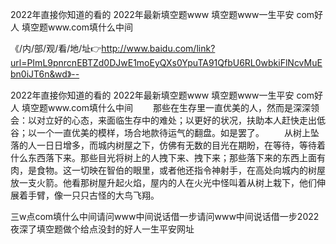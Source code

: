 2022年直接你知道的看的
2022年最新填空题www
填空题www一生平安 com好人
填空题www.com填什么中间


《/内/部/观/看/地/址👉http://www.baidu.com/link?url=PImL9pnrcnEBTZd0DJwE1moEyQXs0YpuTA91QfbU6RL0wbkiFlNcvMuEbn0iJT6n&wd》--

2022年直接你知道的看的
2022年最新填空题www
填空题www一生平安 com好人
填空题www.com填什么中间
　　那些在生存里一直优美的人，然而是深深领会：以对立好的心态，来面临生存中的难处；以更好的状况，扶助本人赶快走出低谷；以一个一直优美的模样，场合地款待运气的翻盘。如是罢了。
　　从树上坠落的人一日日增多，而城内树屋之下，仿佛有无数的目光在期盼，在等待，等待着什么东西落下来。那些目光将树上的人拽下来、拽下来；那些落下来的东西上面有肉，是食物。这一切映在智伯的眼里，或者他还指令神射手，在高处向城内的树屋放一支火箭。他看那树屋升起火焰，屋内的人在火光中怪叫着从树上栽下，他们伸展着手臂，像一只只古怪的大鸟飞翔。





三w点com填什么中间请问www中间说话借一步请问www中间说话借一步2022夜深了填空题做个给点没封的好人一生平安网址
